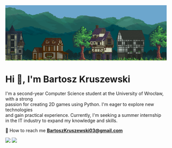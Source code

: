 <img src="https://github.com/BartoszKruszewski/BartoszKruszewski/blob/main/baner.png">
<h1 align="left">Hi 👋, I'm Bartosz Kruszewski</h1>

<p align="left"> 
  I'm a second-year Computer Science student at the University of Wrocław, with a strong <br>
  passion for creating 2D games using Python. I'm eager to explore new technologies <br>
  and gain practical experience. Currently, I'm seeking a summer internship <br>
  in the IT industry to expand my knowledge and skills. <br>
</p>

📧 How to reach me **BartoszKruszewski03@gmail.com**

<img width="43%" src="https://github-readme-stats.vercel.app/api/top-langs/?username=BartoszKruszewski&show_icons=false&theme=dark&size_weight=0.5&count_weight=0.5&hide=CMake,MakeFile,HTML,CSS,JavaScript,C&langs_count=5&layout=compact"/>
<img src="https://skillicons.dev/icons?i=py,github,git,css,html,js,bootstrap,cpp" />
